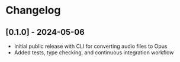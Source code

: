 # Changelog

## [0.1.0] - 2024-05-06
- Initial public release with CLI for converting audio files to Opus
- Added tests, type checking, and continuous integration workflow
